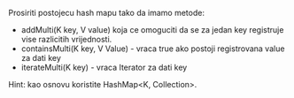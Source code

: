 Prosiriti postojecu hash mapu tako da imamo metode:
- addMulti(K key, V value) koja ce omoguciti da se za jedan key registruje vise razlicitih vrijednosti.
- containsMulti(K key, V Value) - vraca true ako postoji registrovana value za dati key
- iterateMulti(K key) - vraca Iterator<V> za dati key

Hint: kao osnovu koristite HashMap<K, Collection<V>>.
